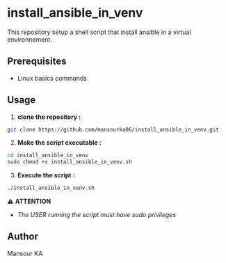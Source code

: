 # install_ansible_in_venv
This repository setup a shell script that install ansible in a virtual environnement.


## Prerequisites

- Linux basics commands


## Usage

1. **clone the repository :**
```bash
git clone https://github.com/mansourka06/install_ansible_in_venv.git
```

 2. **Make the script executable :**
```bash
cd install_ansible_in_venv
sudo chmod +x install_ansible_in_venv.sh
```
3. **Execute the script :**
```bash
./install_ansible_in_venv.sh
```


⚠️ **ATTENTION**
- *The USER running the script must have sudo privileges*
    

## Author

Mansour KA

